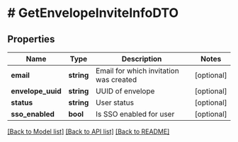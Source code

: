 # # GetEnvelopeInviteInfoDTO

## Properties

Name | Type | Description | Notes
------------ | ------------- | ------------- | -------------
**email** | **string** | Email for which invitation was created | [optional]
**envelope_uuid** | **string** | UUID of envelope | [optional]
**status** | **string** | User status | [optional]
**sso_enabled** | **bool** | Is SSO enabled for user | [optional]

[[Back to Model list]](../../README.md#models) [[Back to API list]](../../README.md#endpoints) [[Back to README]](../../README.md)
